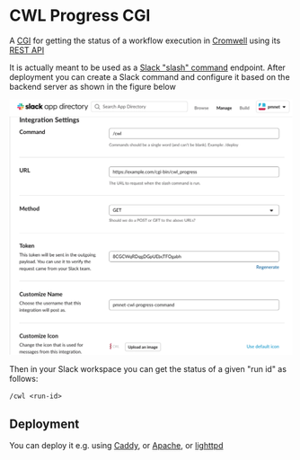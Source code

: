 # CWL Progress CGI

A [CGI](https://en.wikipedia.org/wiki/Common_Gateway_Interface) for getting the status of a workflow execution in [Cromwell](https://github.com/broadinstitute/cromwell) using its [REST API](https://cromwell.readthedocs.io/en/stable/api/RESTAPI/#get-workflow-and-call-level-metadata-for-a-specified-workflow)

It is actually meant to be used as a [Slack "slash" command](https://api.slack.com/interactivity/slash-commands) endpoint. After deployment you can create a Slack command and configure it based on the backend server as shown in the figure below

![](slack_command.png)


Then in your Slack workspace you can get the status of a given "run id" as follows:
```
/cwl <run-id>
```

## Deployment

You can deploy it e.g. using [Caddy](https://caddyserver.com/v1/docs/http.cgi), or [Apache](https://httpd.apache.org/docs/2.4/howto/cgi.html), or [lighttpd](https://redmine.lighttpd.net/projects/lighttpd/wiki/Docs_ModCGI)
